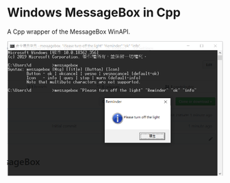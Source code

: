 # Windows MessageBox in Cpp
A Cpp wrapper of the MessageBox WinAPI.

<img src="scnshot.png" alt="Screenshot" width="600"/>
